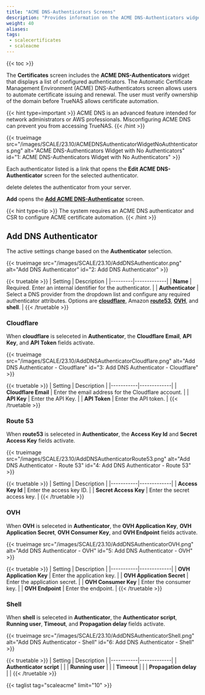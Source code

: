 ```yaml
---
title: "ACME DNS-Authenticators Screens"
description: "Provides information on the ACME DNS-Authenticators widget and settings."
weight: 40
aliases: 
tags:
 - scalecertificates
 - scaleacme
---
```


{{< toc >}}

The **Certificates** screen includes the **ACME DNS-Authenticators** widget that displays a list of configured authenticators.
The Automatic Certificate Management Environment (ACME) DNS-Authenticators screen allows users to automate certificate issuing and renewal. The user must verify ownership of the domain before TrueNAS allows certificate automation.

{{< hint type=important >}}
ACME DNS is an advanced feature intended for network administrators or AWS professionals. Misconfiguring ACME DNS can prevent you from accessing TrueNAS.
{{< /hint >}}

{{< trueimage src="/images/SCALE/23.10/ACMEDNSAuthenticatorWidgetNoAuthtenticators.png" alt="ACME DNS-Authenticators Widget with No Authenticators" id="1: ACME DNS-Authenticators Widget with No Authenticators" >}}

Each authenticator listed is a link that opens the **Edit ACME DNS-Authenticator** screen for the selected authenticator.

<span class="material-icons">delete</span> deletes the authenticator from your server.

**Add** opens the **[Add ACME DNS-Authenticator](#add-dns-authenticator)** screen.

{{< hint type=tip >}}
The system requires an ACME DNS authenticator and CSR to configure ACME certificate automation.
{{< /hint >}}

## Add DNS Authenticator
The active settings change based on the **Authenticator** selection.

{{< trueimage src="/images/SCALE/23.10/AddDNSAuthenticator.png" alt="Add DNS Authenticator" id="2: Add DNS Authenticator" >}}

{{< truetable >}}
| Setting | Description |
|---------|-------------|
| **Name** | Required. Enter an internal identifier for the authenticator. |
| **Authenticator** | Select a DNS provider from the dropdown list and configure any required authenticator attributes. Options are **[cloudflare](https://www.cloudflare.com)**, Amazon **[route53](https://aws.amazon.com/route53/)**, [**OVH**](https://www.ovhcloud.com/en/domains/), and **shell**. |
{{< /truetable >}}

### Cloudflare

When **cloudflare** is seleceted in **Authenticator**, the **Cloudflare Email**, **API Key**, and **API Token** fields activate.

{{< trueimage src="/images/SCALE/23.10/AddDNSAuthenticatorCloudflare.png" alt="Add DNS Authenticator - Cloudflare" id="3: Add DNS Authenticator - Cloudflare" >}}

{{< truetable >}}
| Setting | Description |
|-----------|-------------|
| **Cloudflare Email** | Enter the email address for the Cloudflare account. |
| **API Key** | Enter the API Key. |
| **API Token** | Enter the API token. |
{{< /truetable >}}

### Route 53

When **route53** is seleceted in **Authenticator**, the **Access Key Id** and **Secret Access Key** fields activate.

{{< trueimage src="/images/SCALE/23.10/AddDNSAuthenticatorRoute53.png" alt="Add DNS Authenticator - Route 53" id="4: Add DNS Authenticator - Route 53" >}}

{{< truetable >}}
| Setting | Description |
|-----------|-------------|
| **Access Key Id** | Enter the access key ID. |
| **Secret Access Key** | Enter the secret access key. |
{{< /truetable >}}

### OVH

When **OVH** is seleceted in **Authenticator**, the **OVH Application Key**, **OVH Application Secret**, **OVH Consumer Key**, and **OVH Endpoint** fields activate.

{{< trueimage src="/images/SCALE/23.10/AddDNSAuthenticatorOVH.png" alt="Add DNS Authenticator - OVH" id="5: Add DNS Authenticator - OVH" >}}

{{< truetable >}}
| Setting | Description |
|-----------|-------------|
| **OVH Application Key** | Enter the application key. |
| **OVH Application Secret** | Enter the application secret. |
| **OVH Consumer Key** | Enter the consumer key. |
| **OVH Endpoint** | Enter the endpoint. |
{{< /truetable >}}

### Shell

When **shell** is seleceted in **Authenticator**, the **Authenticator script**, **Running user**, **Timeout**, and **Propagation delay** fields activate.

{{< trueimage src="/images/SCALE/23.10/AddDNSAuthenticatorShell.png" alt="Add DNS Authenticator - Shell" id="6: Add DNS Authenticator - Shell" >}}

{{< truetable >}}
| Setting | Description |
|-----------|-------------|
| **Authenticator script** |  |
| **Running user** |  |
| **Timeout** |  |
| **Propagation delay** |  |
{{< /truetable >}}

{{< taglist tag="scaleacme" limit="10" >}}
